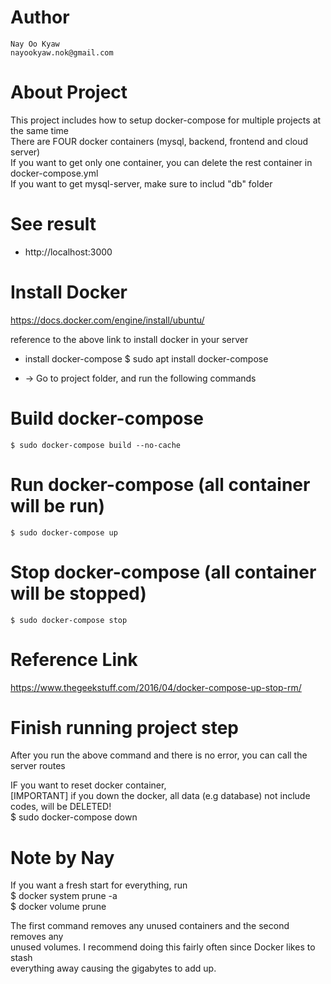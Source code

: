 # Author
    Nay Oo Kyaw
    nayookyaw.nok@gmail.com

# About Project
This project includes how to setup docker-compose for multiple projects at the same time <br>
There are FOUR docker containers (mysql, backend, frontend and cloud server) <br>
If you want to get only one container, you can delete the rest container in docker-compose.yml <br>
If you want to get mysql-server, make sure to includ "db" folder <br>

# See result
* http://localhost:3000

# Install Docker
https://docs.docker.com/engine/install/ubuntu/ <br>

reference to the above link to install docker in your server

* install docker-compose 
    $ sudo apt install docker-compose

* -> Go to project folder, and run the following commands
# Build docker-compose
    $ sudo docker-compose build --no-cache

# Run docker-compose (all container will be run)
    $ sudo docker-compose up

# Stop docker-compose (all container will be stopped)
    $ sudo docker-compose stop

# Reference Link
https://www.thegeekstuff.com/2016/04/docker-compose-up-stop-rm/

# Finish running project step
After you run the above command and there is no error, you can call the server routes <br>

IF you want to reset docker container, <br>
[IMPORTANT] if you down the docker, all data (e.g database) not include codes, will be DELETED! <br>
    $ sudo docker-compose down


# Note by Nay
If you want a fresh start for everything, run <br> 
    $ docker system prune -a <br>
    $ docker volume prune <br>
 
The first command removes any unused containers and the second removes any <br> unused volumes. I recommend doing this fairly often since Docker likes to stash <br> everything away causing the gigabytes to add up.